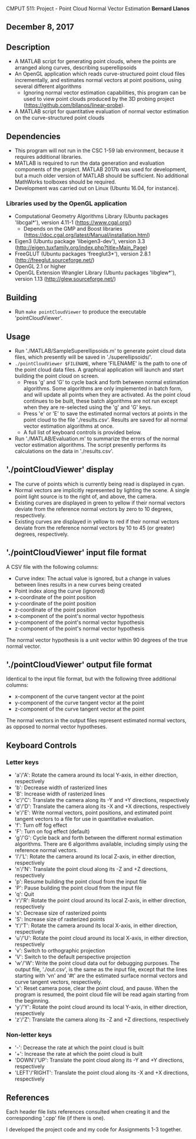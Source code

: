 CMPUT 511: Project - Point Cloud Normal Vector Estimation
**Bernard Llanos**

**December 8, 2017**
--------------------------

## Description
- A MATLAB script for generating point clouds, where the points are arranged
  along curves, describing superellipsoids
- An OpenGL application which reads curve-structured point cloud files incrementally,
  and estimates normal vectors at point positions, using several different
  algorithms
  - Ignoring normal vector estimation capabilities, this program can be used
    to view point clouds produced by the 3D probing project
    (https://github.com/bllanos/linear-probe).
- A MATLAB script for quantitative evaluation of normal vector estimation
  on the curve-structured point clouds

## Dependencies
- This program will not run in the CSC 1-59 lab environment, because it requires
  additional libraries.
- MATLAB is required to run the data generation and evaluation components of the
  project. MATLAB 2017b was used for development, but a much older version of
  MATLAB should be sufficient. No additional MathWorks toolboxes should be required.
- Development was carried out on Linux (Ubuntu 16.04, for instance).

### Libraries used by the OpenGL application
- Computational Geometry Algorithms Library (Ubuntu packages 'libcgal*'),
  version 4.11-1 (https://www.cgal.org/)
  - Depends on the GMP and Boost libraries (https://doc.cgal.org/latest/Manual/installation.html)
- Eigen3 (Ubuntu package 'libeigen3-dev'), version 3.3
  (http://eigen.tuxfamily.org/index.php?title=Main_Page)
- FreeGLUT (Ubuntu packages 'freeglut3*'), version 2.8.1
  (http://freeglut.sourceforge.net/)
- OpenGL 2.1 or higher
- OpenGL Extension Wrangler Library (Ubuntu packages 'libglew*'), version 1.13
  (http://glew.sourceforge.net/)

## Building
- Run `make pointCloudViewer` to produce the executable 'pointCloudViewer'.

## Usage
- Run './MATLAB/SampleSuperellipsoids.m' to generate point cloud data files,
  which presently will be saved in './superellipsoids/'.
- `./pointCloudViewer $FILENAME`, where 'FILENAME' is the path to one of the
  point cloud data files. A graphical application will launch and start
  building the point cloud on screen.
  - Press 'g' and 'G' to cycle back and forth between normal estimation algorithms.
    Some algorithms are only implemented in batch form, and will update all points
    when they are activated. As the point cloud continues to be built, these
    batch algorithms are not run except when they are re-selected using the
    'g' and 'G' keys.
  - Press 'e' or 'E' to save the estimated normal vectors at points in the point
    cloud to the file './results.csv'. Results are saved for all normal vector
    estimation algorithms at once.
  - A full list of keyboard controls is provided below.
- Run './MATLAB/Evaluation.m' to summarize the errors of the normal vector
  estimation algorithms. The script presently performs its calculations on the
  data in './results.csv'.

## './pointCloudViewer' display
- The curve of points which is currently being read is displayed in cyan.
- Normal vectors are implicitly represented by lighting the scene. A single point
  light source is to the right of, and above, the camera.
- Existing curves are displayed in green to yellow if their normal vectors deviate
  from the reference normal vectors by zero to 10 degrees, respectively.
- Existing curves are displayed in yellow to red if their normal vectors deviate
  from the reference normal vectors by 10 to 45 (or greater) degrees, respectively.

## './pointCloudViewer' input file format
A CSV file with the following columns:
- Curve index: The actual value is ignored, but a change in values between lines
  results in a new curves being created
- Point index along the curve (ignored)
- x-coordinate of the point position
- y-coordinate of the point position
- z-coordinate of the point position
- x-component of the point's normal vector hypothesis
- y-component of the point's normal vector hypothesis
- z-component of the point's normal vector hypothesis

The normal vector hypothesis is a unit vector within 90 degrees of the true
normal vector.

## './pointCloudViewer' output file format
Identical to the input file format, but with the following three additional
columns:
- x-component of the curve tangent vector at the point
- y-component of the curve tangent vector at the point
- z-component of the curve tangent vector at the point

The normal vectors in the output files represent estimated normal vectors,
as opposed to normal vector hypotheses.

## Keyboard Controls

### Letter keys
- 'a'/'A': Rotate the camera around its local Y-axis, in either direction,
  respectively
- 'b': Decrease width of rasterized lines
- 'B': Increase width of rasterized lines
- 'c'/'C': Translate the camera along its -Y and +Y directions, respectively
- 'd'/'D': Translate the camera along its -X and +X directions, respectively
- 'e'/'E': Write normal vectors, point positions, and estimated point tangent
  vectors to a file for use in quantitative evaluation.
- 'f': Turn off fog effect
- 'F': Turn on fog effect (default)
- 'g'/'G': Cycle back and forth between the different normal estimation algorithms.
  There are 6 algorithms available, including simply using the reference
  normal vectors.
- 'l'/'L': Rotate the camera around its local Z-axis, in either direction,
  respectively
- 'n'/'N': Translate the point cloud along its -Z and +Z directions,
  respectively
- 'p': Resume building the point cloud from the input file
- 'P': Pause building the point cloud from the input file
- 'q': Quit
- 'r'/'R': Rotate the point cloud around its local Z-axis, in either direction,
  respectively
- 's': Decrease size of rasterized points
- 'S': Increase size of rasterized points
- 't'/'T': Rotate the camera around its local X-axis, in either direction,
  respectively
- 'u'/'U': Rotate the point cloud around its local X-axis, in either direction,
  respectively
- 'v': Switch to orthographic projection
- 'V': Switch to the default perspective projection
- 'w'/'W': Write the point cloud data out for debugging purposes. The output
  file, './out.csv', is the same as the input file, except that the lines starting
  with 'vn' and '#t' are the estimated surface normal vectors and
  curve tangent vectors, respectively.
- 'x': Reset camera pose, clear the point cloud, and pause. When the program
  is resumed, the point cloud file will be read again starting from
  the beginning.
- 'y'/'Y': Rotate the point cloud around its local Y-axis, in either direction,
  respectively
- 'z'/'Z': Translate the camera along its -Z and +Z directions, respectively

### Non-letter keys
- '-': Decrease the rate at which the point cloud is built
- '+': Increase the rate at which the point cloud is built
- 'DOWN'/'UP': Translate the point cloud along its -Y and +Y directions,
  respectively
- 'LEFT'/'RIGHT': Translate the point cloud along its -X and +X directions,
  respectively

## References
Each header file lists references consulted when creating it and
the corresponding '.cpp' file (if there is one).

I developed the project code and my code for Assignments 1-3 together.
